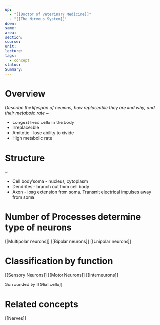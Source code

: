 ```yaml
---
up:
  - "[[Doctor of Veterinary Medicine]]"
  - "[[The Nervous System]]"
down: 
same: 
area: 
section: 
course: 
unit: 
lecture: 
tags:
  - concept
status: 
Summary:
---
```

# Overview
*Describe the lifespan of neurons, how replaceable they are and why, and their metabolic rate*
~
- Longest lived cells in the body
- Irreplaceable
- Amitotic - lose ability to divide
- High metabolic rate
<!--SR:!2025-03-13,3,250-->

# Structure
~
- Cell body/soma - nucleus, cytoplasm
- Dendrites - branch out from cell body
- Axon - long extension from soma. Transmit electrical impulses away from soma
<!--SR:!2025-03-14,4,270-->


# Number of Processes determine type of neurons
[[Multipolar neurons]]
[[Bipolar neurons]]
[[Unipolar neurons]]


# Classification by function
[[Sensory Neurons]]
[[Motor Neurons]]
[[Interneurons]]


Surrounded by [[Glial cells]]

# Related concepts
[[Nerves]]